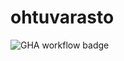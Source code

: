 # ohtuvarasto

![GHA workflow badge](https://github.com/VP-MaxHax/ohtuvarasto/workflows/CI/badge.svg)
